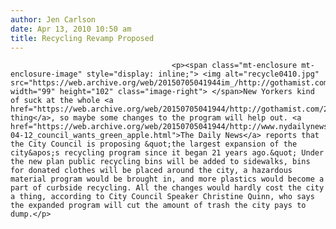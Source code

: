 ```yaml
---
author: Jen Carlson
date: Apr 13, 2010 10:50 am
title: Recycling Revamp Proposed
---
```


	
										<p><span class="mt-enclosure mt-enclosure-image" style="display: inline;"> <img alt="recycle0410.jpg" src="https://web.archive.org/web/20150705041944im_/http://gothamist.com/attachments/arts_jen/recycle0410.jpg" width="99" height="102" class="image-right"> </span>New Yorkers kind of suck at the whole <a href="https://web.archive.org/web/20150705041944/http://gothamist.com/2009/10/05/new_yorkers_not_so_good_at_recyclin.php">recycling thing</a>, so maybe some changes to the program will help out. <a href="https://web.archive.org/web/20150705041944/http://www.nydailynews.com/news/2010/04/12/2010-04-12_council_wants_green_apple.html">The Daily News</a> reports that the City Council is proposing &quot;the largest expansion of the city&apos;s recycling program since it began 21 years ago.&quot; Under the new plan public recycling bins will be added to sidewalks, bins for donated clothes will be placed around the city, a hazardous material program would be brought in, and more plastics would become a part of curbside recycling. All the changes would hardly cost the city a thing, according to City Council Speaker Christine Quinn, who says the expanded program will cut the amount of trash the city pays to dump.</p>					
										
									
				